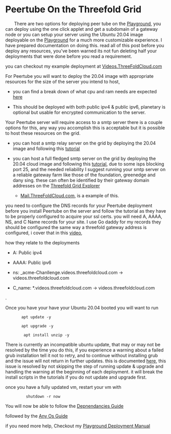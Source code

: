 # Peertube On the Threefold Grid   

  

   

  

&nbsp;&nbsp;&nbsp;&nbsp;&nbsp;&nbsp; There are two options for deploying peer tube on the [Playground](https://play.grid.tf), you can deploy using the one click applet and get a subdomain of a gateway node or you can setup your server using the Ubuntu 20.04 image deployable on the [Playground](https://Play.grid.tf) for a much more customizable experience. I have prepared documentation on doing this. read all of this post before you deploy any resources, you've been warned its not fun deleting half your deployments that were done before you read a requirement.   

  

   

  

you can checkout my example deployment at [Videos.ThreeFoldCloud.com](https://videos.threefoldcloud.com)  

  

   

  

For Peertube you will want to deploy the 20.04 image with appropriate resources for the size of the server you intend to host,   

  

- you can find a break down of what cpu and ram needs are expected [here](https://joinpeertube.org/en_US/faq#should-i-have-a-big-server-to-run-peertube) 

  

- This should be deployed with both public ipv4 & public ipv6, planetary is optional but usable for encrypted communication to the server.   

  

   

  

Your Peertube server will require access to a smtp server there is a couple options for this, any way you accomplish this is acceptable but it is possible to host these resources on the grid.   

  

   

  

- you can host a smtp relay server on the grid by deploying the 20.04 image and following this [tutorial](https://www.linuxbabe.com/mail-server/postfix-smtp-relay-ubuntu-sendinblue)  

  

   

  

- you can host a full fledged smtp server on the grid by deploying the 20.04 cloud image and following this [tutorial](https://www.linuxbabe.com/mail-server/ubuntu-20-04-iredmail-server-installation), due to some isps blocking port 25, and the needed reliability I suggest running your smtp server on a reliable gateway farm like those of the foundation, greenedge and dany sing. these can often be identified by their gateway domain addresses on the [Threefold Grid Explorer](https://dashboard.grid.tf/explorer/nodes)  

  

  - [Mail.ThreeFoldCloud.com](https://mail.threefoldcloud.com), is a example of this.   

  

   

  

you need to configure the DNS records for your Peertube deployment before you install Peertube on the server and follow the tutorial as they have to be properly configured to acquire your ssl certs. you will need A, AAAA, NS, and C Name records for your site. I use Go daddy for my records they should be configured the same way a threefold gateway address is configured, i cover that in this [video](https://www.youtube.com/watch?v=axvKipK7MQM&ab_channel=DrewSmith),  

  

how they relate to the deployments   

  

- A: Public ipv4   

  

- AAAA: Public ipv6  

  

- ns: _acme-Chanllenge.videos.threefoldcloud.com -> videos.threefoldcloud.com  

  

- C_name: *.videos.threefoldcloud.com -> videos.threefoldcloud.com  

  

   

  

   

. 

  

  Once you have your have your Ubuntu 20.04 booted you will want to run   

  

    

  

           apt update -y  

           apt upgrade -y  
           
	        apt install unzip -y 

  

		     

  

There is currently an incompatible ubuntu update, that may or may not be resolved by the time you do this, if you experience a warning about a failed grub installation tell it not to retry, and to continue without installing grub and the issue will not return in further updates. this is documented [here](https://github.com/threefoldtech/test_feedback/issues/319), this issue is resolved by not skipping the step of running update & upgrade and handling the warning at the beginning of each deployment. it will break the install scripts in the tutorials if you do not update and upgrade first.   

  

   

  

once you have a fully updated vm, restart your vm with   

  

   

  

             shutdown -r now  

  

			   

  

You will now be able to follow the [Depnendancies Guide](https://docs.joinmastodon.org/admin/install/)  

  

followed by the [Any Os Guide](https://docs.joinpeertube.org/install-any-os)

if you need more help, Checkout my [Playground Deployment Manual](https://github.com/Parkers145/info_manual3/blob/development/wiki/play/playground.md)
